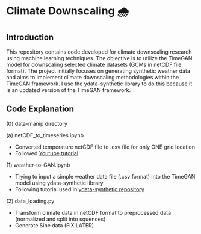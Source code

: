 # **Climate Downscaling** 🌧️

## Introduction
This repository contains code developed for climate downscaling research using machine learning techniques. The objective is to utilize the TimeGAN model for downscaling selected climate datasets (GCMs in netCDF file format). The project initially focuses on generating synthetic weather data and aims to implement climate downscaling methodologies within the TimeGAN framework. I use the ydata-synthetic library to do this because it is an updated version of the TimeGAN framework. 

## Code Explanation

(0) data-manip directory

(a) netCDF_to_timeseries.ipynb
* Converted temperature netCDF file to .csv file for only ONE grid location
* Followed [Youtube tutorial](https://www.youtube.com/watch?v=hrm5RmsVXo0)
  
(1) weather-to-GAN.ipynb
* Trying to input a simple weather data file (.csv format) into the TimeGAN model using ydata-synthetic library
* Following tutorial used in [ydata-synthetic repository](https://github.com/ydataai/ydata-synthetic/blob/dev/examples/timeseries/TimeGAN_Synthetic_stock_data.ipynb)

(2) data_loading.py

* Transform climate data in netCDF format to preprocessed data (normalized and split into squences)
* Generate Sine data (FIX LATER)
